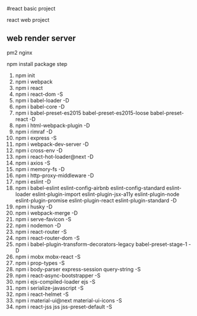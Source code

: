 #react basic project

react web project

## web render server
pm2 nginx

npm install package step

1. npm init
2. npm i webpack
3. npm i react
4. npm i react-dom -S
5. npm i babel-loader -D
6. npm i babel-core -D
7. npm i babel-preset-es2015 babel-preset-es2015-loose babel-preset-react -D
8. npm i html-webpack-plugin -D
9. npm i rimraf -D
10. npm i express -S
11. npm i webpack-dev-server -D
12. npm i cross-env -D
13. npm i react-hot-loader@next -D
14. npm i axios -S
15. npm i memory-fs -D
16. npm i http-proxy-middleware -D
17. npm i eslint -D
18. npm i babel-eslint eslint-config-airbnb eslint-config-standard eslint-loader eslint-plugin-import eslint-plugin-jsx-a11y eslint-plugin-node eslint-plugin-promise eslint-plugin-react eslint-plugin-standard -D
19. npm i husky -D
20. npm i webpack-merge -D
21. npm i serve-favicon -S
22. npm i nodemon -D
23. npm i react-router -S
24. npm i react-router-dom -S
25. npm i babel-plugin-transform-decorators-legacy babel-preset-stage-1 -D
26. npm i mobx mobx-react -S
27. npm i prop-types -S
28. npm i body-parser express-session query-string -S
29. npm i react-async-bootstrapper -S
30. npm i ejs-compiled-loader ejs -S
31. npm i serialize-javascript -S
32. npm i react-helmet -S
33. npm i material-ui@next material-ui-icons -S
34. npm i react-jss jss jss-preset-default -S

